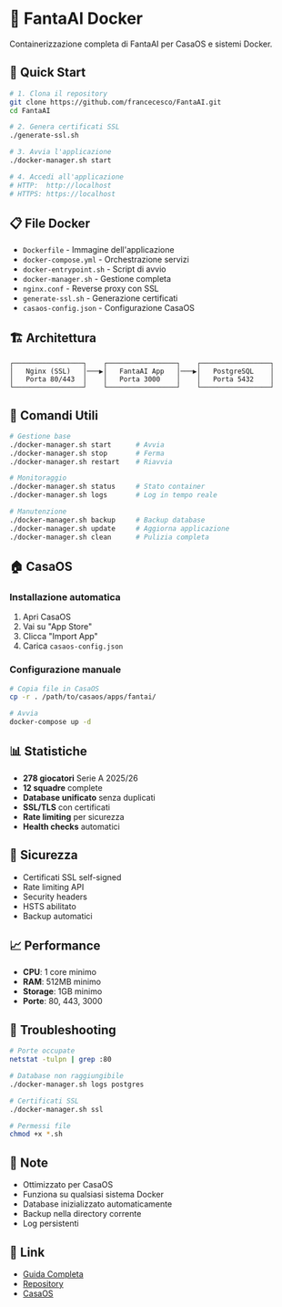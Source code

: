 # 🐳 FantaAI Docker

Containerizzazione completa di FantaAI per CasaOS e sistemi Docker.

## 🚀 Quick Start

```bash
# 1. Clona il repository
git clone https://github.com/francecesco/FantaAI.git
cd FantaAI

# 2. Genera certificati SSL
./generate-ssl.sh

# 3. Avvia l'applicazione
./docker-manager.sh start

# 4. Accedi all'applicazione
# HTTP:  http://localhost
# HTTPS: https://localhost
```

## 📋 File Docker

- `Dockerfile` - Immagine dell'applicazione
- `docker-compose.yml` - Orchestrazione servizi
- `docker-entrypoint.sh` - Script di avvio
- `docker-manager.sh` - Gestione completa
- `nginx.conf` - Reverse proxy con SSL
- `generate-ssl.sh` - Generazione certificati
- `casaos-config.json` - Configurazione CasaOS

## 🏗️ Architettura

```
┌─────────────────┐    ┌─────────────────┐    ┌─────────────────┐
│   Nginx (SSL)   │───▶│   FantaAI App   │───▶│   PostgreSQL    │
│   Porta 80/443  │    │   Porta 3000    │    │   Porta 5432    │
└─────────────────┘    └─────────────────┘    └─────────────────┘
```

## 🔧 Comandi Utili

```bash
# Gestione base
./docker-manager.sh start      # Avvia
./docker-manager.sh stop       # Ferma
./docker-manager.sh restart    # Riavvia

# Monitoraggio
./docker-manager.sh status     # Stato container
./docker-manager.sh logs       # Log in tempo reale

# Manutenzione
./docker-manager.sh backup     # Backup database
./docker-manager.sh update     # Aggiorna applicazione
./docker-manager.sh clean      # Pulizia completa
```

## 🏠 CasaOS

### Installazione automatica
1. Apri CasaOS
2. Vai su "App Store"
3. Clicca "Import App"
4. Carica `casaos-config.json`

### Configurazione manuale
```bash
# Copia file in CasaOS
cp -r . /path/to/casaos/apps/fantai/

# Avvia
docker-compose up -d
```

## 📊 Statistiche

- **278 giocatori** Serie A 2025/26
- **12 squadre** complete
- **Database unificato** senza duplicati
- **SSL/TLS** con certificati
- **Rate limiting** per sicurezza
- **Health checks** automatici

## 🔐 Sicurezza

- Certificati SSL self-signed
- Rate limiting API
- Security headers
- HSTS abilitato
- Backup automatici

## 📈 Performance

- **CPU**: 1 core minimo
- **RAM**: 512MB minimo
- **Storage**: 1GB minimo
- **Porte**: 80, 443, 3000

## 🐛 Troubleshooting

```bash
# Porte occupate
netstat -tulpn | grep :80

# Database non raggiungibile
./docker-manager.sh logs postgres

# Certificati SSL
./docker-manager.sh ssl

# Permessi file
chmod +x *.sh
```

## 📝 Note

- Ottimizzato per CasaOS
- Funziona su qualsiasi sistema Docker
- Database inizializzato automaticamente
- Backup nella directory corrente
- Log persistenti

## 🔗 Link

- [Guida Completa](DOCKER_GUIDE.md)
- [Repository](https://github.com/francecesco/FantaAI)
- [CasaOS](https://casaos.io/)
